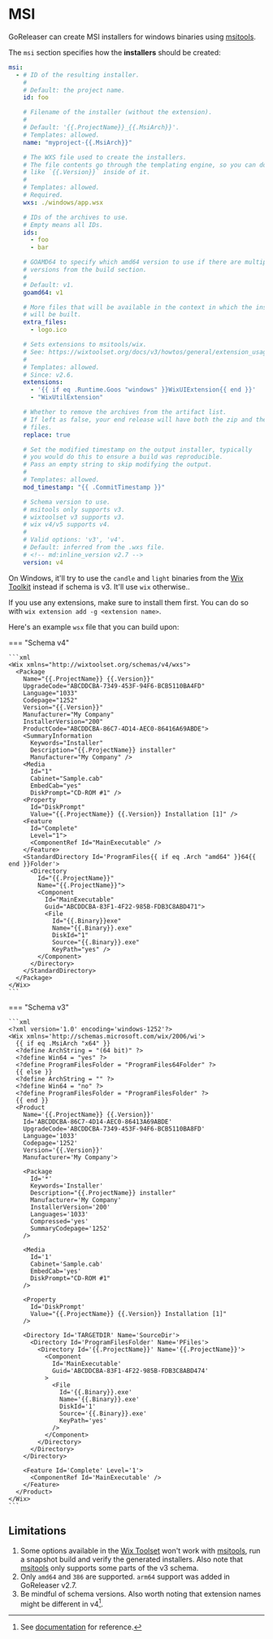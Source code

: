 # MSI

<!-- md:pro -->

GoReleaser can create MSI installers for windows binaries using [msitools][].

The `msi` section specifies how the **installers** should be created:

```yaml title=".goreleaser.yaml"
msi:
  - # ID of the resulting installer.
    #
    # Default: the project name.
    id: foo

    # Filename of the installer (without the extension).
    #
    # Default: '{{.ProjectName}}_{{.MsiArch}}'.
    # Templates: allowed.
    name: "myproject-{{.MsiArch}}"

    # The WXS file used to create the installers.
    # The file contents go through the templating engine, so you can do things
    # like `{{.Version}}` inside of it.
    #
    # Templates: allowed.
    # Required.
    wxs: ./windows/app.wsx

    # IDs of the archives to use.
    # Empty means all IDs.
    ids:
      - foo
      - bar

    # GOAMD64 to specify which amd64 version to use if there are multiple
    # versions from the build section.
    #
    # Default: v1.
    goamd64: v1

    # More files that will be available in the context in which the installer
    # will be built.
    extra_files:
      - logo.ico

    # Sets extensions to msitools/wix.
    # See: https://wixtoolset.org/docs/v3/howtos/general/extension_usage_introduction/
    #
    # Templates: allowed.
    # Since: v2.6.
    extensions:
      - '{{ if eq .Runtime.Goos "windows" }}WixUIExtension{{ end }}'
      - "WixUtilExtension"

    # Whether to remove the archives from the artifact list.
    # If left as false, your end release will have both the zip and the msi
    # files.
    replace: true

    # Set the modified timestamp on the output installer, typically
    # you would do this to ensure a build was reproducible.
    # Pass an empty string to skip modifying the output.
    #
    # Templates: allowed.
    mod_timestamp: "{{ .CommitTimestamp }}"

    # Schema version to use.
    # msitools only supports v3.
    # wixtoolset v3 supports v3.
    # wix v4/v5 supports v4.
    #
    # Valid options: 'v3', 'v4'.
    # Default: inferred from the .wxs file.
    # <!-- md:inline_version v2.7 -->
    version: v4
```

On Windows, it'll try to use the `candle` and `light` binaries from the
[Wix Toolkit][wix] instead if schema is v3. It'll use `wix` otherwise..

If you use any extensions, make sure to install them first. You can do so with
`wix extension add -g <extension name>`.

Here's an example `wsx` file that you can build upon:

=== "Schema v4"

    ```xml
    <Wix xmlns="http://wixtoolset.org/schemas/v4/wxs">
      <Package
        Name="{{.ProjectName}} {{.Version}}"
        UpgradeCode="ABCDDCBA-7349-453F-94F6-BCB5110BA4FD"
        Language="1033"
        Codepage="1252"
        Version="{{.Version}}"
        Manufacturer="My Company"
        InstallerVersion="200"
        ProductCode="ABCDDCBA-86C7-4D14-AEC0-86416A69ABDE">
        <SummaryInformation
          Keywords="Installer"
          Description="{{.ProjectName}} installer"
          Manufacturer="My Company" />
        <Media
          Id="1"
          Cabinet="Sample.cab"
          EmbedCab="yes"
          DiskPrompt="CD-ROM #1" />
        <Property
          Id="DiskPrompt"
          Value="{{.ProjectName}} {{.Version}} Installation [1]" />
        <Feature
          Id="Complete"
          Level="1">
          <ComponentRef Id="MainExecutable" />
        </Feature>
        <StandardDirectory Id='ProgramFiles{{ if eq .Arch "amd64" }}64{{ end }}Folder'>
          <Directory
            Id="{{.ProjectName}}"
            Name="{{.ProjectName}}">
            <Component
              Id="MainExecutable"
              Guid="ABCDDCBA-83F1-4F22-985B-FDB3C8ABD471">
              <File
                Id="{{.Binary}}exe"
                Name="{{.Binary}}.exe"
                DiskId="1"
                Source="{{.Binary}}.exe"
                KeyPath="yes" />
            </Component>
          </Directory>
        </StandardDirectory>
      </Package>
    </Wix>
    ```

=== "Schema v3"

    ```xml
    <?xml version='1.0' encoding='windows-1252'?>
    <Wix xmlns='http://schemas.microsoft.com/wix/2006/wi'>
      {{ if eq .MsiArch "x64" }}
      <?define ArchString = "(64 bit)" ?>
      <?define Win64 = "yes" ?>
      <?define ProgramFilesFolder = "ProgramFiles64Folder" ?>
      {{ else }}
      <?define ArchString = "" ?>
      <?define Win64 = "no" ?>
      <?define ProgramFilesFolder = "ProgramFilesFolder" ?>
      {{ end }}
      <Product
        Name='{{.ProjectName}} {{.Version}}'
        Id='ABCDDCBA-86C7-4D14-AEC0-86413A69ABDE'
        UpgradeCode='ABCDDCBA-7349-453F-94F6-BCB5110BA8FD'
        Language='1033'
        Codepage='1252'
        Version='{{.Version}}'
        Manufacturer='My Company'>

        <Package
          Id='*'
          Keywords='Installer'
          Description="{{.ProjectName}} installer"
          Manufacturer='My Company'
          InstallerVersion='200'
          Languages='1033'
          Compressed='yes'
          SummaryCodepage='1252'
        />

        <Media
          Id='1'
          Cabinet='Sample.cab'
          EmbedCab='yes'
          DiskPrompt="CD-ROM #1"
        />

        <Property
          Id='DiskPrompt'
          Value="{{.ProjectName}} {{.Version}} Installation [1]"
        />

        <Directory Id='TARGETDIR' Name='SourceDir'>
          <Directory Id='ProgramFilesFolder' Name='PFiles'>
            <Directory Id='{{.ProjectName}}' Name='{{.ProjectName}}'>
              <Component
                Id='MainExecutable'
                Guid='ABCDDCBA-83F1-4F22-985B-FDB3C8ABD474'
              >
                <File
                  Id='{{.Binary}}.exe'
                  Name='{{.Binary}}.exe'
                  DiskId='1'
                  Source='{{.Binary}}.exe'
                  KeyPath='yes'
                />
              </Component>
            </Directory>
          </Directory>
        </Directory>

        <Feature Id='Complete' Level='1'>
          <ComponentRef Id='MainExecutable' />
        </Feature>
      </Product>
    </Wix>
    ```

## Limitations

1. Some options available in the [Wix Toolset][wix] won't work with
   [msitools][], run a snapshot build and verify the generated installers.
   Also note that [msitools][] only supports some parts of the v3 schema.
1. Only `amd64` and `386` are supported.
   `arm64` support was added in GoReleaser v2.7.
1. Be mindful of schema versions. Also worth noting that extension names might
   be different in v4[^exts].

<!-- md:templates -->

[msitools]: https://wiki.gnome.org/msitools
[wix]: https://wixtoolset.org

[^exts]: See [documentation](https://wixtoolset.org/docs/fourthree/faqs/#wixext34) for reference.

